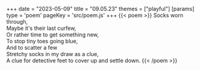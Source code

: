 +++
date = "2023-05-09"
title = "09.05.23"
themes = ["playful"]
[params]
  type = 'poem'
  pageKey = 'src/poem.js'
+++
{{< poem >}}
Socks worn through,  
Maybe it's their last curfew,  
Or rather time to get something new,  
To stop tiny toes going blue,  
And to scatter a few  
Stretchy socks in my draw as a clue,  
A clue for detective feet to cover up and settle down.
{{< /poem >}}